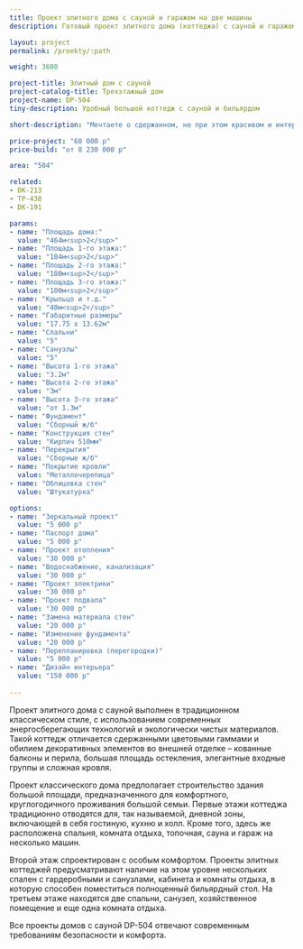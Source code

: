 ```yaml
---
title: Проект элитного дома с сауной и гаражом на две машины
description: Готовый проект элитного дома (коттеджа) с сауной и гаражом на две машины, из кирпича, газобетона или пеноблоков. Площадь&#58; 504 м.кв.

layout: project
permalink: /proekty/:path

weight: 3600

project-title: Элитный дом с сауной
project-catalog-title: Трехэтажный дом
project-name: DP-504
tiny-description: Удобный большой коттедж с сауной и бильярдом

short-description: "Мечтаете о сдержанном, но при этом красивом и интересном коттедже? Тогда проект классического дома для вас. Большие пространства, много света, скромный декор - классика это определенный статус, некоторая духовность и уровень жизни. Такой коттедж не будет вычурным, но непременно будет выделяться среди других. Необычайно полезная для здоровья сауна погружает в атмосферу отдыха и спокойствия. Приятный древесный аромат, сухой пар и горячий чай расслабляют тело и душу."

price-project: "60 000 р"
price-build: "от 8 230 000 р"

area: "504"

related:
- DK-213
- TP-438
- DK-191

params:
- name: "Площадь дома:"
  value: "464м<sup>2</sup>"
- name: "Площадь 1-го этажа:"
  value: "184м<sup>2</sup>"
- name: "Площадь 2-го этажа:"
  value: "180м<sup>2</sup>"
- name: "Площадь 3-го этажа:"
  value: "100м<sup>2</sup>"
- name: "Крыльцо и т.д."
  value: "40м<sup>2</sup>"
- name: "Габаритные размеры"
  value: "17.75 x 13.62м"
- name: "Спальни"
  value: "5"
- name: "Санузлы"
  value: "5"
- name: "Высота 1-го этажа"
  value: "3.2м"
- name: "Высота 2-го этажа"
  value: "3м"
- name: "Высота 3-го этажа"
  value: "от 1.3м"
- name: "Фундамент"
  value: "Сборный ж/б"
- name: "Конструкция стен"
  value: "Кирпич 510мм"
- name: "Перекрытия"
  value: "Сборные ж/б"
- name: "Покрытие кровли"
  value: "Металлочерепица"
- name: "Облицовка стен"
  value: "Штукатурка"

options:
- name: "Зеркальный проект"
  value: "5 000 р"
- name: "Паспорт дома"
  value: "5 000 р"
- name: "Проект отопления"
  value: "30 000 р"
- name: "Водоснабжение, канализация"
  value: "30 000 р"
- name: "Проект электрики"
  value: "30 000 р"
- name: "Проект подвала"
  value: "30 000 р"
- name: "Замена материала стен"
  value: "20 000 р"
- name: "Изменение фундамента"
  value: "20 000 р"
- name: "Перепланировка (перегородки)"
  value: "5 000 р"
- name: "Дизайн интерьера"
  value: "150 000 р"
  
---
```

Проект элитного дома с сауной выполнен в традиционном классическом стиле, с использованием современных энергосберегающих технологий и экологически чистых материалов. Такой коттедж отличается сдержанными цветовыми гаммами и обилием декоративных элементов во внешней отделке – кованные балконы и перила, большая площадь остекления, элегантные входные группы и сложная кровля.

Проект классического дома предполагает строительство здания большой площади, предназначенного для комфортного, круглогодичного проживания большой семьи. Первые этажи коттеджа традиционно отводятся для, так называемой, дневной зоны, включающей в себя гостиную, кухню и холл. Кроме того, здесь же расположена спальня, комната отдыха, топочная, сауна и гараж на несколько машин.

Второй этаж спроектирован с особым комфортом. Проекты элитных коттеджей предусматривают наличие на этом уровне нескольких спален с гардеробными и санузлами, кабинета и комнаты отдыха, в которую способен поместиться полноценный бильярдный стол. На третьем этаже находятся две спальни, санузел, хозяйственное помещение и еще одна комната отдыха.

Все проекты домов с сауной DP-504 отвечают современным требованиям безопасности и комфорта.